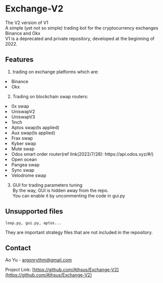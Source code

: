 # Exchange-V2
The V2 version of V1<br>
A simple (yet not so simple) trading bot for the cryptocurrency exchanges Binance and Okx<br>
V1 is a deprecated and private repository, developed at the beginning of 2022.

## Features
1. trading on exchange platforms which are:
<li>Binance</li>
<li>Okx</li>

2. Trading on blockchain swap routers:
<li>0x swap</li>
<li>UniswapV2</li>
<li>UniswapV3</li>
<li>1inch</li>
<li>Aptos swap(ts applied)</li>
<li>Aux swap(ts applied)</li>
<li>Frax swap</li>
<li>Kyber swap</li>
<li>Mute swap</li>
<li>Odos smart order router(ref link(2022/7/28): https://api.odos.xyz/#/)</li>
<li>Open ocean</li>
<li>Pangea swap</li>
<li>Sync swap</li>
<li>Velodrome swap</li>

3. GUI for trading parameters tuning<br>
By the way, GUI is hidden away from the repo.<br>
You can enable it by uncommenting the code in gui.py

## Unsupported files
```
loop.py, gui.py, aptos...
```
They are important strategy files that are not included in the repository.

## Contact

Ao Yu - argonrythm@gmail.com

Project Link: [https://github.com/Athsus/Exchange-V2](https://github.com/Athsus/Exchange-V2)